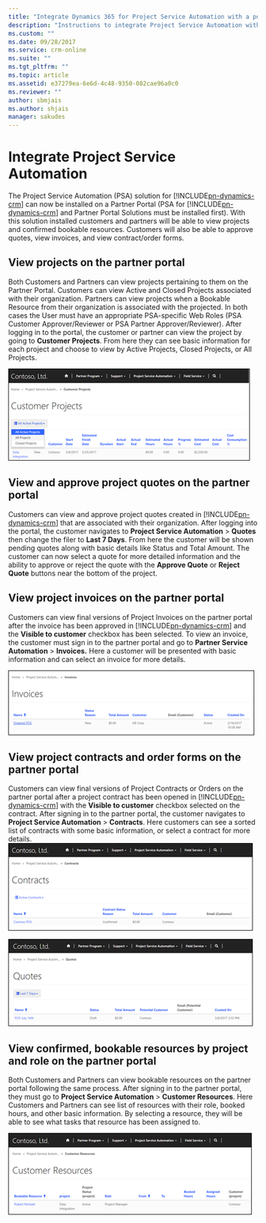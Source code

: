 ```yaml
---
title: "Integrate Dynamics 365 for Project Service Automation with a portal in Dynamics 365 | MicrosoftDocs"
description: "Instructions to integrate Project Service Automation with a portal."
ms.custom: ""
ms.date: 09/28/2017
ms.service: crm-online
ms.suite: ""
ms.tgt_pltfrm: ""
ms.topic: article
ms.assetid: e37279ea-6e6d-4c48-9350-082cae96a0c0
ms.reviewer: ""
author: sbmjais
ms.author: shjais
manager: sakudes
---
```

# Integrate Project Service Automation

The Project Service Automation (PSA) solution for [!INCLUDE[pn-dynamics-crm](../includes/pn-dynamics-crm.md)] can now be installed on a Partner Portal (PSA for [!INCLUDE[pn-dynamics-crm](../includes/pn-dynamics-crm.md)] and Partner Portal Solutions must be installed first). With this solution installed customers and partners will be able to view projects and confirmed bookable resources. Customers will also be able to approve quotes, view invoices, and view contract/order forms.

## View projects on the partner portal

Both Customers and Partners can view projects pertaining to them on the Partner Portal. Customers can view Active and Closed Projects associated with their organization. Partners can view projects when a Bookable Resource from their organization is associated with the projected. In both cases the User must have an appropriate PSA-specific Web Roles (PSA Customer Approver/Reviewer or PSA Partner Approver/Reviewer). After logging in to the portal, the customer or partner can view the project by going to **Customer Projects**. From here they can see basic information for each project and choose to view by Active Projects, Closed Projects, or All Projects.

![View projects in a partner portal](media/view-projects-partner-portal.png "View projects in a partner portal")

## View and approve project quotes on the partner portal

Customers can view and approve project quotes created in [!INCLUDE[pn-dynamics-crm](../includes/pn-dynamics-crm.md)] that are associated with their organization. After logging into the portal, the customer navigates to **Project Service Automation** &gt; **Quotes** then change the filer to **Last 7 Days**. From here the customer will be shown pending quotes along with basic details like Status and Total Amount. The customer can now select a quote for more detailed information and the ability to approve or reject the quote with the **Approve Quote** or **Reject Quote** buttons near the bottom of the project.

## View project invoices on the partner portal

Customers can view final versions of Project Invoices on the partner portal after the invoice has been approved in [!INCLUDE[pn-dynamics-crm](../includes/pn-dynamics-crm.md)] and the **Visible to customer** checkbox has been selected. To view an invoice, the customer must sign in to the partner portal and go to **Partner Service Automation** &gt; **Invoices.** Here a customer will be presented with basic information and can select an invoice for more details.

![View invoices in a partner portal](media/view-invoices-partner-portal.png "View invoices in a partner portal")

## View project contracts and order forms on the partner portal

Customers can view final versions of Project Contracts or Orders on the partner portal after a project contract has been opened in [!INCLUDE[pn-dynamics-crm](../includes/pn-dynamics-crm.md)] with the **Visible to customer** checkbox selected on the contract. After signing in to the partner portal, the customer navigates to **Project Service Automation** &gt; **Contracts**. Here customers can see a sorted list of contracts with some basic information, or select a contract for more details.
![View contracts in a partner portal](media/view-contracts-partner-portal.png "View contracts in a partner portal")

![View quotes in a partner portal](media/view-quotes-partner-portal.png "View quotes in a partner portal")  

## View confirmed, bookable resources by project and role on the partner portal

Both Customers and Partners can view bookable resources on the partner portal following the same process. After signing in to the partner portal, they must go to **Project Service Automation** &gt; **Customer Resources**. Here Customers and Partners can see list of resources with their role, booked hours, and other basic information. By selecting a resource, they will be able to see what tasks that resource has been assigned to.

![View customer resources in a partner portal](media/view-customer-resources-partner-portal.png "View customer resources in a partner portal")

